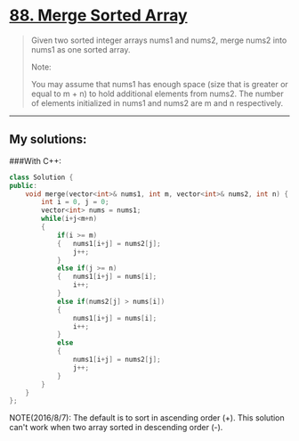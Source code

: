 [88. Merge Sorted Array](https://leetcode.com/problems/merge-sorted-array/)
========================
>Given two sorted integer arrays nums1 and nums2, merge nums2 into nums1 as one sorted array.
>
>Note:
>
>You may assume that nums1 has enough space (size that is greater or equal to m + n) to hold additional elements from nums2. The number of elements initialized in nums1 and nums2 are m and n respectively.

----------
## My solutions:
###With C++:

```C++
class Solution {
public:
    void merge(vector<int>& nums1, int m, vector<int>& nums2, int n) {
        int i = 0, j = 0;
        vector<int> nums = nums1;
        while(i+j<m+n)
        {
            if(i >= m)
            {   nums1[i+j] = nums2[j];
                j++;
            }
            else if(j >= n)
            {   nums1[i+j] = nums[i];
                i++;
            }
            else if(nums2[j] > nums[i])
            {
                nums1[i+j] = nums[i];
                i++;
            }
            else
            {
                nums1[i+j] = nums2[j];
                j++;
            }
        }
    }
};
```
NOTE(2016/8/7):
The default is to sort in ascending order (+). This solution can't work when two array sorted in descending order (-).

